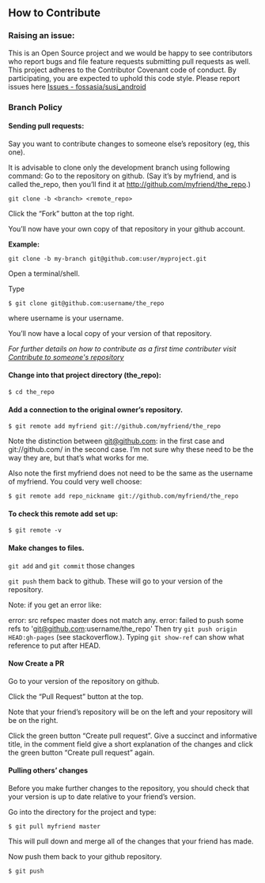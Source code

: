 ## How to Contribute

### Raising an issue:
 This is an Open Source project and we would be happy to see contributors who report bugs and file feature requests submitting pull requests as well.
 This project adheres to the Contributor Covenant code of conduct.
 By participating, you are expected to uphold this code style.
 Please report issues here [Issues - fossasia/susi_android](https://github.com/fossasia/susi_android/issues)

### Branch Policy

#### Sending pull requests:

Say you want to contribute changes to someone else’s repository (eg, this one).

It is advisable to clone only the development branch using following command:
Go to the repository on github. (Say it’s by myfriend, and is called the_repo, then you’ll find it at http://github.com/myfriend/the_repo.)

`git clone -b <branch> <remote_repo>`

Click the “Fork” button at the top right.

You’ll now have your own copy of that repository in your github account.

**Example:**

`git clone -b my-branch git@github.com:user/myproject.git`

Open a terminal/shell.

Type

`$ git clone git@github.com:username/the_repo`

where username is your username.

You’ll now have a local copy of your version of that repository.

*For further details on how to contribute as a first time contributer visit [Contribute to someone's repository](http://kbroman.org/github_tutorial/pages/fork.html)*

#### Change into that project directory (the_repo):

`$ cd the_repo`

#### Add a connection to the original owner’s repository.

`$ git remote add myfriend git://github.com/myfriend/the_repo`

Note the distinction between git@github.com: in the first case and git://github.com/ in the second case. I’m not sure why these need to be the way they are, but that’s what works for me.

Also note the first myfriend does not need to be the same as the username of myfriend. You could very well choose:

`$ git remote add repo_nickname git://github.com/myfriend/the_repo`

#### To check this remote add set up:

`$ git remote -v`

#### Make changes to files.

`git add` and `git commit` those changes

`git push` them back to github. These will go to your version of the repository.

Note: if you get an error like:

error: src refspec master does not match any.
error: failed to push some refs to 'git@github.com:username/the_repo'
Then try `git push origin HEAD:gh-pages` (see stackoverflow.). Typing `git show-ref` can show what reference to put after HEAD.

#### Now Create a PR
Go to your version of the repository on github.

Click the “Pull Request” button at the top.

Note that your friend’s repository will be on the left and your repository will be on the right.

Click the green button “Create pull request”. Give a succinct and informative title, in the comment field give a short explanation of the changes and click the green button “Create pull request” again.

#### Pulling others’ changes
Before you make further changes to the repository, you should check that your version is up to date relative to your friend’s version.

Go into the directory for the project and type:

`$ git pull myfriend master`

This will pull down and merge all of the changes that your friend has made.

Now push them back to your github repository.

`$ git push`
